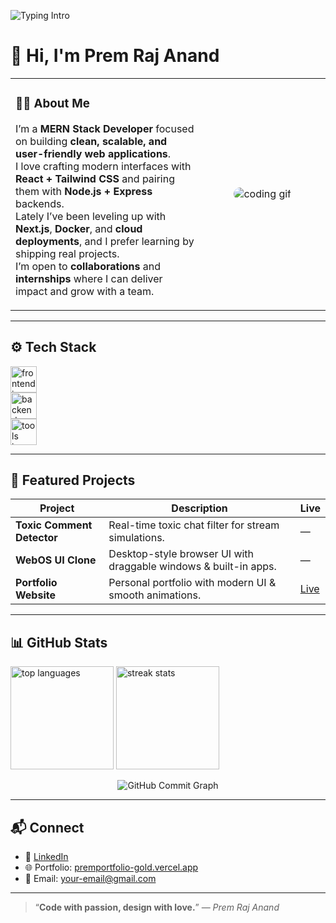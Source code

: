 <!--
  Prem Raj Anand — GitHub Profile README
  Professional • Minimal • Responsive
-->

<!-- Typing Intro -->
<p align="left">
  <img src="https://readme-typing-svg.demolab.com?font=Fira+Code&size=22&pause=1000&color=00C2CB&width=600&lines=Hi%2C+I'm+Prem+Raj+Anand;MERN+Stack+Developer;Passionate+about+building+modern+web+apps" alt="Typing Intro" />
</p>

# 👋 Hi, I'm Prem Raj Anand

<table>
<tr>
<td width="60%" valign="top">

### 🧑‍💻 About Me  

I’m a **MERN Stack Developer** focused on building **clean, scalable, and user-friendly web applications**.  
I love crafting modern interfaces with **React + Tailwind CSS** and pairing them with **Node.js + Express** backends.  
Lately I’ve been leveling up with **Next.js**, **Docker**, and **cloud deployments**, and I prefer learning by shipping real projects.  
I’m open to **collaborations** and **internships** where I can deliver impact and grow with a team.  

</td>
<td width="40%" align="center">

<img src="https://i.pinimg.com/originals/90/70/32/9070324cdfc07c68d60eed0c39e77573.gif" alt="coding gif" style="max-width:100%; border-radius:12px;" />

</td>
</tr>
</table>

---

## ⚙️ Tech Stack  

<p align="left">
  <!-- Frontend -->
  <img src="https://skillicons.dev/icons?i=react,next,js,ts,html,css,tailwind,framer" height="42" alt="frontend icons"/>
  <br/>
  <!-- Backend -->
  <img src="https://skillicons.dev/icons?i=nodejs,express,mongodb" height="42" alt="backend icons"/>
  <br/>
  <!-- Tools -->
  <img src="https://skillicons.dev/icons?i=git,github,vscode,docker,vercel" height="42" alt="tools icons"/>
</p>

---

## 🚀 Featured Projects  

| Project | Description | Live |
| --- | --- | --- |
| **Toxic Comment Detector** | Real-time toxic chat filter for stream simulations. | — |
| **WebOS UI Clone** | Desktop-style browser UI with draggable windows & built-in apps. | — |
| **Portfolio Website** | Personal portfolio with modern UI & smooth animations. | [Live](https://premportfolio-gold.vercel.app/) |

---

## 📊 GitHub Stats  

<p align="left">
  <img src="https://github-readme-stats.vercel.app/api/top-langs/?username=Premraj-87&layout=compact&theme=tokyonight&hide_border=true" height="165" alt="top languages"/>
  <img src="https://streak-stats.demolab.com?user=Premraj-87&theme=tokyonight&hide_border=true" height="165" alt="streak stats"/>
</p>

<!-- Commit / activity graph (commit track) -->
<p align="center">
  <img src="https://github-readme-activity-graph.vercel.app/graph?username=Premraj-87&theme=tokyo-night&area=true&hide_border=true&custom_title=🔥%20Commit%20History" alt="GitHub Commit Graph" style="max-width:100%;"/>
</p>

---

## 📬 Connect  

- 💼 [LinkedIn](https://www.linkedin.com/in/premrajanand87/)  
- 🌐 Portfolio: [premportfolio-gold.vercel.app](https://premportfolio-gold.vercel.app/)  
- 📧 Email: your-email@gmail.com  

---

> “**Code with passion, design with love.**” — *Prem Raj Anand*